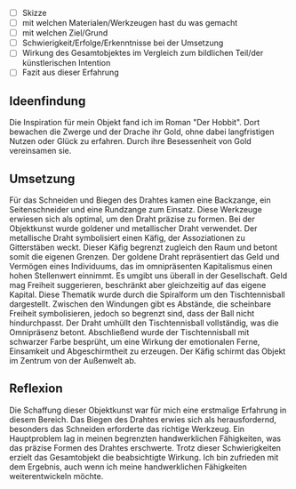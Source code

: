 - [ ] Skizze
- [ ] mit welchen Materialen/Werkzeugen hast du was gemacht
- [ ] mit welchen Ziel/Grund
- [ ] Schwierigkeit/Erfolge/Erkenntnisse bei der Umsetzung
- [ ] Wirkung des Gesamtobjektes im Vergleich zum bildlichen Teil/der künstlerischen Intention
- [ ] Fazit aus dieser Erfahrung

## Ideenfindung

Die Inspiration für mein Objekt fand ich im Roman "Der Hobbit". Dort bewachen die Zwerge und der Drache ihr Gold, ohne dabei langfristigen Nutzen oder Glück zu erfahren. Durch ihre Besessenheit von Gold vereinsamen sie.

## Umsetzung

Für das Schneiden und Biegen des Drahtes kamen eine Backzange, ein Seitenschneider und eine Rundzange zum Einsatz. Diese Werkzeuge erwiesen sich als optimal, um den Draht präzise zu formen.
Bei der Objektkunst wurde goldener und metallischer Draht verwendet. Der metallische Draht symbolisiert einen Käfig, der Assoziationen zu Gitterstäben weckt. Dieser Käfig begrenzt zugleich den Raum und betont somit die eigenen Grenzen. Der goldene Draht repräsentiert das Geld und Vermögen eines Individuums, das im omnipräsenten Kapitalismus einen hohen Stellenwert einnimmt. Es umgibt uns überall in der Gesellschaft. Geld mag Freiheit suggerieren, beschränkt aber gleichzeitig auf das eigene Kapital. Diese Thematik wurde durch die Spiralform um den Tischtennisball dargestellt. Zwischen den Windungen gibt es Abstände, die scheinbare Freiheit symbolisieren, jedoch so begrenzt sind, dass der Ball nicht hindurchpasst. Der Draht umhüllt den Tischtennisball vollständig, was die Omnipräsenz betont. Abschließend wurde der Tischtennisball mit schwarzer Farbe besprüht, um eine Wirkung der emotionalen Ferne, Einsamkeit und Abgeschirmtheit zu erzeugen. Der Käfig schirmt das Objekt im Zentrum von der Außenwelt ab.

## Reflexion

Die Schaffung dieser Objektkunst war für mich eine erstmalige Erfahrung in diesem Bereich. Das Biegen des Drahtes erwies sich als herausfordernd, besonders das Schneiden erforderte das richtige Werkzeug. Ein Hauptproblem lag in meinen begrenzten handwerklichen Fähigkeiten, was das präzise Formen des Drahtes erschwerte. Trotz dieser Schwierigkeiten erzielt das Gesamtobjekt die beabsichtigte Wirkung. Ich bin zufrieden mit dem Ergebnis, auch wenn ich meine handwerklichen Fähigkeiten weiterentwickeln möchte.